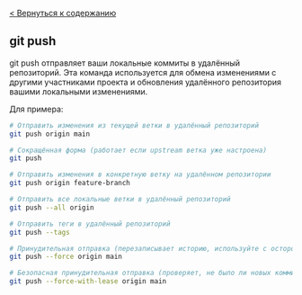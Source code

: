 [< Вернуться к содержанию](readme.md)
## git push
git push отправляет ваши локальные коммиты в удалённый репозиторий. Эта команда используется для обмена изменениями с другими участниками проекта и обновления удалённого репозитория вашими локальными изменениями.

Для примера:
```bash
# Отправить изменения из текущей ветки в удалённый репозиторий
git push origin main

# Сокращённая форма (работает если upstream ветка уже настроена)
git push

# Отправить изменения в конкретную ветку на удалённом репозитории
git push origin feature-branch

# Отправить все локальные ветки в удалённый репозиторий
git push --all origin

# Отправить теги в удалённый репозиторий
git push --tags

# Принудительная отправка (перезаписывает историю, используйте с осторожностью!)
git push --force origin main

# Безопасная принудительная отправка (проверяет, не было ли новых коммитов)
git push --force-with-lease origin main
